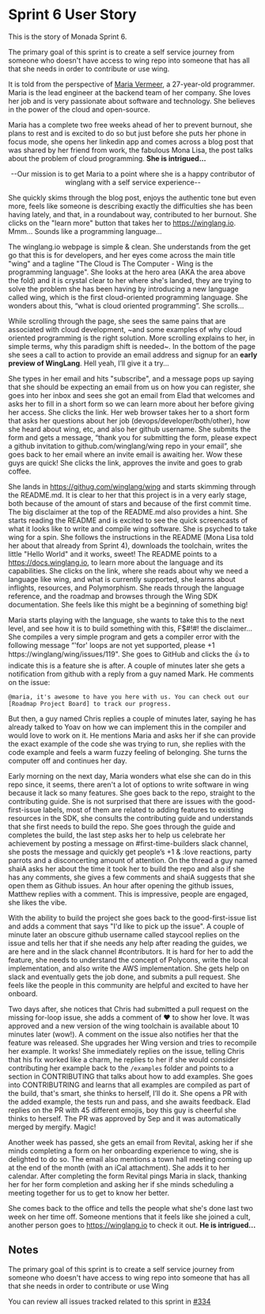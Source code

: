 # Sprint 6 User Story
This is the story of Monada Sprint 6.

The primary goal of this sprint is to create a self service journey from someone who doesn't have access to wing repo into someone that has all that she needs in order to contribute or use wing.

It is told from the perspective of [Maria Vermeer](https://en.mariavermeer.com/), a 27-year-old programmer. Maria is the lead engineer at the backend team of her company. She loves her job and is very passionate about software and technology. She believes in the power of the cloud and open-source.

Maria has a complete two free weeks ahead of her to prevent burnout, she plans to rest and is excited to do so but just before she puts her phone in focus mode, she opens her linkedin app and comes across a blog post that was shared by her friend from work, the fabulous Mona Lisa, the post talks about the problem of cloud programming. **She is intrigued...**

<p align="center">
--Our mission is to get Maria to a point where she is a happy contributor of winglang with a self service experience--
</p>

She quickly skims through the blog post, enjoys the authentic tone but even more, feels like someone is describing exactly the difficulties she has been having lately, and that, in a roundabout way, contributed to her burnout. She clicks on the "learn more" button that takes her to https://winglang.io. Mmm... Sounds like a programming language...

The winglang.io webpage is simple & clean. She understands from the get go that this is for developers, and her eyes come across the main title "wing" and a tagline "The Cloud is The Computer - Wing is the programming language". She looks at the hero area (AKA the area above the fold) and it is crystal clear to her where she's landed, they are trying to solve the problem she has been having by introducing a new language called wing, which is the first cloud-oriented programming language. She wonders about this, “what is cloud oriented programming”. She scrolls...

While scrolling through the page, she sees the same pains that are associated with cloud development, ~and some examples of why cloud oriented programming is the right solution. More scrolling explains to her, in simple terms, why this paradigm shift is needed~. In the bottom of the page she sees a call to action to provide an email address and signup for an **early preview of WingLang**. Hell yeah, I’ll give it a try...

She types in her email and hits "subscribe", and a message pops up saying that she should be expecting an email from us on how you can register, she goes into her inbox and sees she got an email from Elad that welcomes and asks her to fill in a short form so we can learn more about her before giving her access. She clicks the link. Her web browser takes her to a short form that asks her questions about her job (devops/developer/both/other), how she heard about wing, etc, and also her github username. She submits the form and gets a message, “thank you for submitting the form, please expect a github invitation to github.com/winglang/wing repo in your email”, she goes back to her email where an invite email is awaiting her. Wow these guys are quick! She clicks the link, approves the invite and goes to grab coffee.

She lands in https://githug.com/winglang/wing and starts skimming through the README.md. It is clear to her that this project is in a very early stage, both because of the amount of stars and because of the first commit time. The big disclaimer at the top of the README.md also provides a hint. She starts reading the README and is excited to see the quick screencasts of what it looks like to write and compile wing software. She is psyched to take wing for a spin. She follows the instructions in the README (Mona Lisa told her about that already from Sprint 4), downloads the toolchain, writes the little "Hello World" and it works, sweet! The README points to a https://docs.winglang.io, to learn more about the language and its capabilities. She clicks on the link, where she reads about why we need a language like wing, and what is currently supported, she learns about inflights, resources, and Polymorphism. She reads through the language reference, and the roadmap and browses through the Wing SDK documentation. She feels like this might be a beginning of something big!

Maria starts playing with the language, she wants to take this to the next level, and see how it is to build something with this, F$#!#! the disclaimer... She compiles a very simple program and gets a compiler error with the following message “'for' loops are not yet supported, please +1 https://winglang/wing/issues/119". She goes to GitHub and clicks the 👍 to indicate this is a feature she is after. A couple of minutes later she gets a notification from github with a reply from a guy named Mark. He comments on the issue:

```
@maria, it's awesome to have you here with us. You can check out our [Roadmap Project Board] to track our progress.
```

But then, a guy named Chris replies a couple of minutes later, saying he has already talked to Yoav on how we can implement this in the compiler and would love to work on it. He mentions Maria and asks her if she can provide the exact example of the code she was trying to run, she replies with the code example and feels a warm fuzzy feeling of belonging. She turns the computer off and continues her day.

Early morning on the next day, Maria wonders what else she can do in this repo since, it seems, there aren't a lot of options to write software in wing because it lack so many features. She goes back to the repo, straight to the contributing guide. She is not surprised that there are issues with the good-first-issue labels, most of them are related to adding features to existing resources in the SDK, she consults the contributing guide and understands that she first needs to build the repo. She goes through the guide and completes the build, the last step asks her to help us celebrate her achievement by posting a message on #first-time-builders slack channel, she posts the message and quickly get people’s +1 & :love reactions, party parrots and a disconcerting amount of attention. On the thread a guy named shaiA asks her about the time it took her to build the repo and also if she has any comments, she gives a few comments and shaiA suggests that she open them as Github issues. An hour after opening the github issues, Matthew replies with a comment. This is impressive, people are engaged, she likes the vibe.

With the ability to build the project she goes back to the good-first-issue list and adds a comment that says "I'd like to pick up the issue". A couple of minute later an obscure github username called staycool replies on the issue and tells her that if she needs any help after reading the guides, we are here and in the slack channel #contributors. It is hard for her to add the feature, she needs to understand the concept of Polycons, write the local implementation, and also write the AWS implementation. She gets help on slack and eventually gets the job done, and submits a pull request. She feels like the people in this community are helpful and excited to have her onboard. <celebrate first PR>

Two days after, she notices that Chris had submitted a pull request on the missing for-loop issue, she adds a comment of ❤️ to show her love. It was approved and a new version of the wing toolchain is available about 10 minutes later (wow!). A comment on the issue also notifies her that the feature was released. She upgrades her Wing version and tries to recompile her example. It works! She immediately replies on the issue, telling Chris that his fix worked like a charm, he replies to her if she would consider contributing her example back to the `/examples` folder and points to a section in CONTRIBUTING that talks about how to add examples. She goes into CONTRIBUTRING and learns that all examples are compiled as part of the build, that's smart, she thinks to herself, I’ll do it. She opens a PR with the added example, the tests run and pass, and she awaits feedback. Elad replies on the PR with 45 different emojis, boy this guy is cheerful she thinks to herself. The PR was approved by Sep and it was automatically merged by mergify. Magic!

Another week has passed, she gets an email from Revital, asking her if she minds completing a form on her onboarding experience to wing, she is delighted to do so. The email also mentions a town hall meeting coming up at the end of the month (with an iCal attachment). She adds it to her calendar. After completing the form Revital pings Maria in slack, thanking her for her form completion and asking her if she minds scheduling a meeting together for us to get to know her better.

She comes back to the office and tells the people what she's done last two week on her time off. Someone mentions that it feels like she joined a cult, another person goes to https://winglang.io to check it out. **He is intrigued...**

## Notes

The primary goal of this sprint is to create a self service journey from someone who doesn't have access to wing repo into someone that has all that she needs in order to contribute or use Wing 

You can review all issues tracked related to this sprint in [#334](https://github.com/monadahq/winglang/issues/334)
